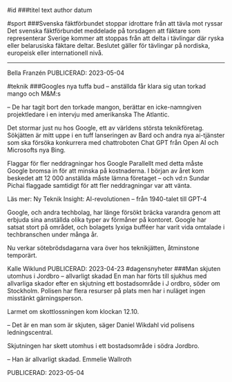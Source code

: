 #id
###titel
text
author
datum



#sport
###Svenska fäktförbundet stoppar idrottare från att tävla mot ryssar
Det svenska fäktförbundet meddelade på torsdagen att fäktare som representerar
 Sverige kommer att stoppas från att delta i tävlingar där ryska eller belarusiska
  fäktare deltar. Beslutet gäller för tävlingar på nordiska, europeisk eller internationell nivå.

-----
Bella Franzén
PUBLICERAD: 2023-05-04




#teknik
###Googles nya tuffa bud – anställda får klara sig utan torkad mango och M&M:s

– De har tagit bort den torkade mangon, berättar en icke-namngiven projektledare i en intervju med amerikanska The Atlantic.

Det stormar just nu hos Google, ett av världens största teknikföretag. Sökjätten är mitt uppe i en tuff lanseringen av Bard och andra nya ai-tjänster som ska försöka konkurrera med chattroboten Chat GPT från Open AI och Microsofts nya Bing.

Flaggar för fler neddragningar hos Google
Parallellt med detta måste Google bromsa in för att minska på kostnaderna. I början av året kom beskedet att 12 000 anställda måste lämna företaget – och vd:n Sundar Pichai flaggade samtidigt för att fler neddragningar var att vänta.

Läs mer: Ny Teknik Insight: AI-revolutionen – från 1940-talet till GPT-4

Google, och andra techbolag, har länge försökt bräcka varandra genom att erbjuda sina anställda olika typer av förmåner på kontoret. Google har satsat stort på området, och bolagets lyxiga bufféer har varit vida omtalade i techbranschen under många år.

Nu verkar sötebrödsdagarna vara över hos teknikjätten, åtminstone temporärt.

Kalle Wiklund
PUBLICERAD: 2023-04-23
#dagensnyheter
###Man skjuten utomhus i Jordbro – allvarligt skadad
En man har förts till sjukhus med allvarliga skador efter en skjutning ett bostadsområde i 
J ordbro, söder om Stockholm. Polisen har flera resurser på plats men har i nuläget ingen misstänkt gärningsperson.

Larmet om skottlossningen kom klockan 12.10.

– Det är en man som är skjuten, säger Daniel Wikdahl vid polisens ledningscentral.

Skjutningen har skett utomhus i ett bostadsområde i södra Jordbro.

– Han är allvarligt skadad.
Emmelie Wallroth

PUBLICERAD: 2023-05-04